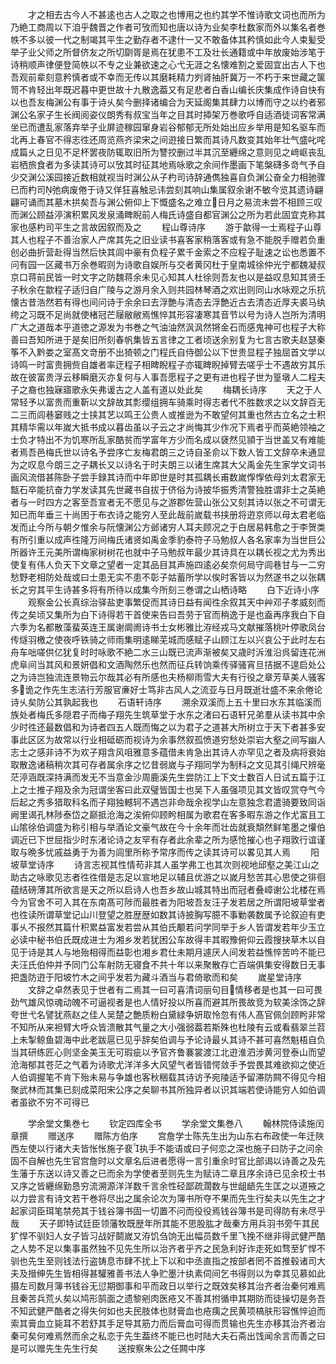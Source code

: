 <!-- { "loadSidebar": true } -->
　　才之相去古今人不甚逺也古人之取之也博用之也约其学不惟诗歌文词也而所为乃絶工商周以下洎乎魏晋之作者可攷而知也唐以诗为业矣李杜数家而外以集名者巻帙不多以彼一代之制竭其平生之勤存者不逮什一又不敢备体其矜慎如此今人束髪受举子业父师之所督侪友之所切劘胥是焉在犹患不工及壮长通籍或中年放废始涉笔于诗稍顺声律便登简帙以不专之业兼欲速之心弋无涯之名懐难割之爱固宜出古人下也吾观前辈刻意矜慎者或不幸而无传以其磨耗精力刿肾抽肝冀万一不朽于来世藏之箧笥不肯轻出年既迟暮中更世故十九散逸葢又有足悲者白香山编长庆集成作诗自快有以也吾友梅渊公有事于诗乆矣今删择诸编合为天延阁集其肆力以博而守之以约者邪渊公名家子生长阀阅姿仪朗秀有叔宝当年之目其时揷架万巻歌呼自适酒徒词客常满坐已而遭乱家落弃举子业屏迹稼园窜身岩谷郁郁无所处始出应乡举用是知名驱车而北再上春官不得志徃还周览燕齐梁宋之间逰接日繁而其诗凡数变其始年壮气盛叱咤成篇乆之日见不足杯罢夜防辄取旧所为讐挍删过半其沉至纒绵之意则见之﨑岖丧乱岩栖旅食者为多读其诗可以攷其时征其地焉咏歌之余间作墨画下笔槃礴多竒气予自少交渊公溪园接近数相就视当时渊公从子杓司诗辞通儁独喜自负渊公奋全力相驰骤已而杓司弛病废倦于诗又佯狂喜触忌讳尝刻其响山集属叙余谢不敏今览其遗诗翩翩可诵而其墓木拱矣吾与渊公俯仰上下慨盛名之难立日月之易流未尝不相顾三叹而渊公顾益渟演积累风发泉涌睥睨前人梅氏诗盛自都官渊公之所为若此固宜克称其家也感杓司平生之言故因叙而及之
　　程山尊诗序
　　游于歙得一士焉程子山尊其人也程子不善治家人产席其先之旧业读书喜客家稍落客或有急不能脱手赠若负重创必曲折营赴得当然后快其闾中豪有负程子累千金索之不应程子耻速之讼也悉置不问有园一区藏书万余巻暇则为诗歌自娱所与交者黄冈杜于皇南城徐仲光宁都魏凝叔京口蒋前民皆一时文字之防魏蒋余未见心知其人杜徐则吾友也以是益叹息知其贤壬子秋余在歙程子适归自广陵与之游月余入则共园林琴酒之欢出则同山水咏观之乐抗懐古昔浩然若有得也间问诗于余余曰去浮艶与清态去浮艶近古去清态近厚夫裘马纨绔之习既不足尚就使楮冠芒屦敝敝焉憔悴其形容凄寒其音节以号为诗人岂所为清明广大之道哉本乎道徳之源发为书巻之气油油然沨沨然锵金石而感鬼神可也程子大称善曰吾知所进于是矣旧所刻春帆集皆五言律之工者顷送余别复为七言古歌夫赵瑟秦筝不入黔娄之室髙文竒册不出猗顿之门程氏自侍御公以下世贵显程子独屈首文学以诗鸣一时富贵拥赀自雄者率迂程子相睥睨程子亦辄睥睨掉臂去嗟乎士不遇故穷其乐故在彼富贵浮云移瞬磨灭亦复何与人事吾愿程子之更有进也程子世为篁墩人二程夫子之裔也独寐寤歌永矢弗谖古之人盖有道以处此矣
　　梅耦长诗序
　　天之于人常轻予以富贵而重靳以文辞故其彯缨组拥车骑乘时得志者代不胜数求之以文辞百无二三而闾巷窭贱之士挟其艺以鸣王公贵人或推逊为不敢望何其重也然古立名之士积其精华需以年嵗大抵书成以暮齿虽以子云之才尚悔其少作况下焉者乎而英絶领袖之士负才特出不为饥寒所乱家酷贫而学富年方少而名成以褎然见頴于当世盖又有难能者焉吾邑梅氏世以诗名予尝序亡友梅君朗三之诗自圣俞以下数人皆工文辞卒未通显为之叹息今朗三之子耦长又以诗名于时夫朗三以诸生席其大父禹金先生家学文词书画风流借甚陈卧子尝手録其诗而中年即世是时其孤耦长甫数嵗惸惸依母刘太君家无甔石卒能抗奋力学发读其先世藏书自拔于侪俗为诗披华振秀清警独胜谓非士之英絶者与一时四方之客至吾宣者无不愿见与之游郡佐营山张公又刻其诗以张之不可谓无知已而年垂三十尚困于布衣诗之能穷人至此哉前嵗载书挟册将逰京师以母太君老临发而止今所与朝夕惟余与阮懐渊公方邺诸穷人耳夫顾况之于白居易韩愈之于李贺类有所引重以成声徃隆万间梅氏诸贤如禹金季豹泰符子马勉叔人各名家率为当世巨公所器许王元美所谓梅家树树花也就中子马勉叔年最少其诗具在以耦长视之尤为秀出使复有伟人负天下文章之望者一定其品目其声施四逺必矣奈何局守闾巷甘与一二穷愁野老相防处哉或曰士患无实不患不彰子姑蓄所学以俟时客皆以为然遂书之以张耦长之穷其平生诗甚多将有所待以成集今所刻三巻谓之山栖诗略
　　白下近诗小序
　　观察金公长真综治驿盐吏事繁促而其诗日益有闻徃余叙其天中艸邓子孝威刻而传之矣顷又集所为白下诗得若干首使来告曰吾劳于官而稍逸于是也盍再序我白下自六季为名都散藻蜚英连王属谢阛阓诗书士女彬雅比洊经戎马文献摧落桃叶停歌凤台传燧羽檄之使夜呼铁骑之师雨集明逺睇芜城而感赋子山顾江左以兴哀公于此时左右舟车咄嗟供亿犹复时时咏歌不絶二水三山既已流声渐被矣又歳时泝淮沿呉留连花洲虎阜间当其风和景妍倡和文酒陶然乐也然而征兵转饷乘传驿骚宵旦拮据不遑启处公之为诗岂独流连景物云尔哉其必有所感也夫杨柳雨雪大夫有行役之章芳草美人骚客多诡之作先生志洁行芳服官亷好士笃非古风人之流亚与日月既逝壮盛不来余倦论诗乆矣防公其孰起我也
　　石语轩诗序
　　溯余双溪而上五十里曰水东其临溪而族处者梅氏多隠君子而梅子翔先生筑草堂于水东之渚曰石语轩兄弟羣从读书其中余少时徃还最数倡和为诗者四五人既而悔之以为君子之道甚大所树立于天下者甚多安事此区区为故常以行业相砥砺而视诗为余事然叙孤愤道穷愁处崇岩大壑之间写幽人志士之感非诗不为欢子翔含风咀雅意多蕴借未肯急出其诗人亦罕见之者及病将衰始取散逸诸稿稍次其可存者属余序之忆昔弱嵗与子翔同学为制科之文见其引绳尺辨毫茫渟涵既深持满而发无不当意金沙周鹿溪先生尝防江上下文士数百人日试五篇于江上之士推子翔及余为冠谓坐客曰此双璧皆国士也吴下人虽强项见其文皆叹赏夺气今后起之秀多猎取科名而子翔独轗轲不遇岂非命哉余视学山左意独念君遣骑要致同诣阙里谒孔林陟泰岱之巅抵沧海之涘俯仰顾盻相属为歌君在客多暇东游之作尤富且工山隂徐伯调盛为称引相与举酒论文豪气故在今十余年而壮齿就衰頽然鲜笔墨之懽伯调近已下世屈指少时东渚论诗之友罕有存者此余辈之所为感怆摧心也子翔敦行谊谨取与晩多忧戚益勇于为善为闾里所称予常序而传之读其诗可以畧见其人焉
　　阳坡草堂诗序
　　诗言志视其性情苟非其人虽学弗工也其次则视地邱壑之美江山之助古之咏歌见志者徃徃借是志足以宣地足以辅且优游之以嵗月愁苦其心思使之徘徊蕴结磅薄其所欲言是天之所以启诗人也吾乡故山城其特出而冠者叠嶂谢公北楼在焉今为官舍不可入其在东南髙可陟而最胜者为阳坡吾友汪子发若居之所谓阳坡草堂者也徃读所谓草堂记山川登望之胜歴歴如数其诗披胸写臆不事勦袭数属予论叙迫有吏事乆不报然其篇什积累益富发若尝从其伯氏颙若问学同举于乡人皆谓发若年少玉立必读中秘书伯氏既成进士为湘乡发若犹困公车故得丰其暇豫俯仰云霞搜抉草木以自见于诗是其人与地殆相得而益彰也湘乡君仕未期月遽厌人间发若益憔悴苦吟不能已夫汪氏伯仲并予同门公车射防无寝食不共十年以来聚散存亡百端俱集安得数日无事把盏防逰于阳坡竹木之间乎发若为藏斗酒当与君倚歌而和矣
　　嵗星堂诗序
　　文辞之卓然表见于世者有二焉其一曰可喜清词丽句目情移者是也其一曰可畏劲气雄风惊魂动魄不可逼视者是也人情好投以所喜而避其所畏故竞为软美涂饰之辞夸世弋名譬犹燕赵之佳人吴楚之艶质粉白黛緑争妍取怜忽有伟人髙官佩剑顾盻非常不知所从来袒臂大呼众皆溃散其气量之大小强弱葢若斯殊也杜陵有云或看翡翠兰苕上未掣鲸鱼碧海中此老跋扈已见乎辞矣伯调与予论诗最乆其诗不甚可喜然魁梧自负当其研练匠心则坚金美玉无可瑕疵以予官齐鲁褰裳渡江北逰淮泗涉黄河登泰山而望沧海郁其苍茫之气着为诗歌尤洋洋多大风望气者皆错愕敛手予尝畏其难欲抑之使近人伯调握笔不肯下殆未易与争雄也客秋稇载其诗访予宛陵适予留滞防闗不得见今相聚武林而其集已刻成菜阳宋公序之矣聊书其所独异者以识其端若使诗能穷人如伯调者虽欲不穷不可得已



　　学余堂文集巻七
　　钦定四库全书
　　学余堂文集巻八
　　翰林院侍读施闰章撰
　　赠送序
　　赠陈方伯序
　　宫詹学士陈先生出为山东右布政使一年迁陜西左使以行诸大夫皆怅怅施子裵执手不能语或曰子何恋之深也施子曰防子之问余固不自解也先生官宫詹时以文章名后进者愿得一言引重余时官比部谒以诗善之及先生藩于东送以诗又善之已而余为学使者至则先生为赋诗二章且序余诗已见余校士书又序之皆纒绵勤恳穷流溯源洋洋数千言余性硁鄙疏濶数与世龃龉先生匡之以道掖之以力尝言有诗文若干巻将尽出之属余论次为簿书所夺不果而先生行矣夫以先生之才起家词臣珥笔禁苑其于钱谷簿书固一切置不问而役役焉钱谷簿书是司得防有未尽乎哉
　　天子即特试廷臣领藩牧既歴年所其能不思股肱才哉秦方用兵羽书旁午其民犷悍不驯妇人女子皆习战好鬬嵗又洊饥刍饷无出幅员数千里飞挽不继非得武健严酷之人势不足以集事虽然独不见先生所以治齐者乎齐之民急利好诈走死如骛至犷悍不驯也先生至则钱法行盗铸息市肆不扰上下以和中丞直指之按部者罔不首推毂诸司大夫及搢绅先生皆相得甚驩雅善书法人争贮墨汁纨素伺间乞书得则以为幸其见慕如此摄左司数月簿书钱谷无愆期御事和平而政日以举行之既效矣移其治齐者治秦何难焉且秦苦兵荒乆矣以鸠形鹄面之遗黎剜肉医疮又不善其拊循申其期防而徒操切是务吾不知武健严酷者之得失何如也夫民肢体也财膏血也疮痍之民黄项槁肤形容憔悴迫而索其膏血立毙耳不若舒其手足导其筋力而后膏血可得而贯输也先生亦移其治齐者治秦可矣何难焉然而余之私恋于先生葢终不能已也时陆大夫石斋出饯闻余言而善之曰是可以赠先生先生行矣
　　送按察朱公之任闗中序
